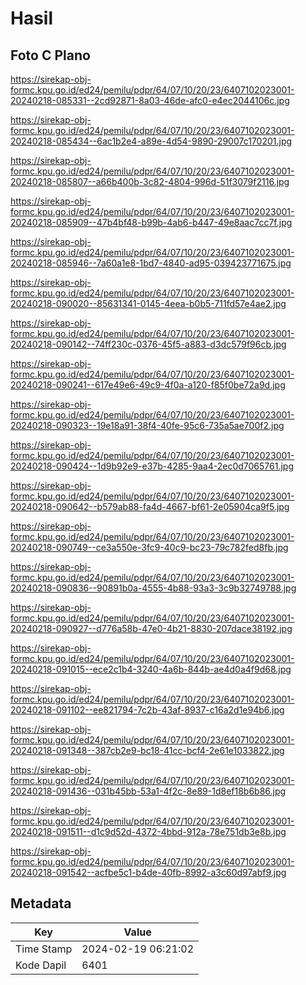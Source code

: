# Hasil

## Foto C Plano

https://sirekap-obj-formc.kpu.go.id/ed24/pemilu/pdpr/64/07/10/20/23/6407102023001-20240218-085331--2cd92871-8a03-46de-afc0-e4ec2044106c.jpg

https://sirekap-obj-formc.kpu.go.id/ed24/pemilu/pdpr/64/07/10/20/23/6407102023001-20240218-085434--6ac1b2e4-a89e-4d54-9890-29007c170201.jpg

https://sirekap-obj-formc.kpu.go.id/ed24/pemilu/pdpr/64/07/10/20/23/6407102023001-20240218-085807--a66b400b-3c82-4804-996d-51f3079f2116.jpg

https://sirekap-obj-formc.kpu.go.id/ed24/pemilu/pdpr/64/07/10/20/23/6407102023001-20240218-085909--47b4bf48-b99b-4ab6-b447-49e8aac7cc7f.jpg

https://sirekap-obj-formc.kpu.go.id/ed24/pemilu/pdpr/64/07/10/20/23/6407102023001-20240218-085946--7a60a1e8-1bd7-4840-ad95-039423771675.jpg

https://sirekap-obj-formc.kpu.go.id/ed24/pemilu/pdpr/64/07/10/20/23/6407102023001-20240218-090020--85631341-0145-4eea-b0b5-711fd57e4ae2.jpg

https://sirekap-obj-formc.kpu.go.id/ed24/pemilu/pdpr/64/07/10/20/23/6407102023001-20240218-090142--74ff230c-0376-45f5-a883-d3dc579f96cb.jpg

https://sirekap-obj-formc.kpu.go.id/ed24/pemilu/pdpr/64/07/10/20/23/6407102023001-20240218-090241--617e49e6-49c9-4f0a-a120-f85f0be72a9d.jpg

https://sirekap-obj-formc.kpu.go.id/ed24/pemilu/pdpr/64/07/10/20/23/6407102023001-20240218-090323--19e18a91-38f4-40fe-95c6-735a5ae700f2.jpg

https://sirekap-obj-formc.kpu.go.id/ed24/pemilu/pdpr/64/07/10/20/23/6407102023001-20240218-090424--1d9b92e9-e37b-4285-9aa4-2ec0d7065761.jpg

https://sirekap-obj-formc.kpu.go.id/ed24/pemilu/pdpr/64/07/10/20/23/6407102023001-20240218-090642--b579ab88-fa4d-4667-bf61-2e05904ca9f5.jpg

https://sirekap-obj-formc.kpu.go.id/ed24/pemilu/pdpr/64/07/10/20/23/6407102023001-20240218-090749--ce3a550e-3fc9-40c9-bc23-79c782fed8fb.jpg

https://sirekap-obj-formc.kpu.go.id/ed24/pemilu/pdpr/64/07/10/20/23/6407102023001-20240218-090836--90891b0a-4555-4b88-93a3-3c9b32749788.jpg

https://sirekap-obj-formc.kpu.go.id/ed24/pemilu/pdpr/64/07/10/20/23/6407102023001-20240218-090927--d776a58b-47e0-4b21-8830-207dace38192.jpg

https://sirekap-obj-formc.kpu.go.id/ed24/pemilu/pdpr/64/07/10/20/23/6407102023001-20240218-091015--ece2c1b4-3240-4a6b-844b-ae4d0a4f9d68.jpg

https://sirekap-obj-formc.kpu.go.id/ed24/pemilu/pdpr/64/07/10/20/23/6407102023001-20240218-091102--ee821794-7c2b-43af-8937-c16a2d1e94b6.jpg

https://sirekap-obj-formc.kpu.go.id/ed24/pemilu/pdpr/64/07/10/20/23/6407102023001-20240218-091348--387cb2e9-bc18-41cc-bcf4-2e61e1033822.jpg

https://sirekap-obj-formc.kpu.go.id/ed24/pemilu/pdpr/64/07/10/20/23/6407102023001-20240218-091436--031b45bb-53a1-4f2c-8e89-1d8ef18b6b86.jpg

https://sirekap-obj-formc.kpu.go.id/ed24/pemilu/pdpr/64/07/10/20/23/6407102023001-20240218-091511--d1c9d52d-4372-4bbd-912a-78e751db3e8b.jpg

https://sirekap-obj-formc.kpu.go.id/ed24/pemilu/pdpr/64/07/10/20/23/6407102023001-20240218-091542--acfbe5c1-b4de-40fb-8992-a3c60d97abf9.jpg


## Metadata

| Key        | Value               |
| ---------- | ------------------- |
| Time Stamp | 2024-02-19 06:21:02 |
| Kode Dapil | 6401                |



